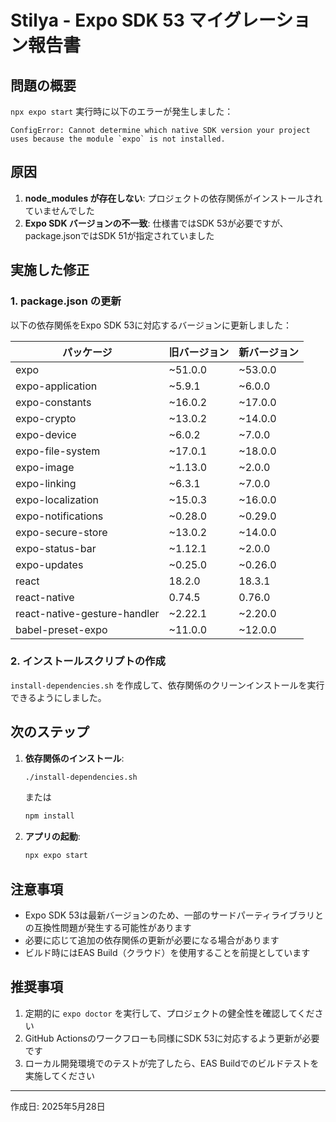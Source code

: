 # Stilya - Expo SDK 53 マイグレーション報告書

## 問題の概要

`npx expo start` 実行時に以下のエラーが発生しました：
```
ConfigError: Cannot determine which native SDK version your project uses because the module `expo` is not installed.
```

## 原因

1. **node_modules が存在しない**: プロジェクトの依存関係がインストールされていませんでした
2. **Expo SDK バージョンの不一致**: 仕様書ではSDK 53が必要ですが、package.jsonではSDK 51が指定されていました

## 実施した修正

### 1. package.json の更新
以下の依存関係をExpo SDK 53に対応するバージョンに更新しました：

| パッケージ | 旧バージョン | 新バージョン |
|----------|------------|------------|
| expo | ~51.0.0 | ~53.0.0 |
| expo-application | ~5.9.1 | ~6.0.0 |
| expo-constants | ~16.0.2 | ~17.0.0 |
| expo-crypto | ~13.0.2 | ~14.0.0 |
| expo-device | ~6.0.2 | ~7.0.0 |
| expo-file-system | ~17.0.1 | ~18.0.0 |
| expo-image | ~1.13.0 | ~2.0.0 |
| expo-linking | ~6.3.1 | ~7.0.0 |
| expo-localization | ~15.0.3 | ~16.0.0 |
| expo-notifications | ~0.28.0 | ~0.29.0 |
| expo-secure-store | ~13.0.2 | ~14.0.0 |
| expo-status-bar | ~1.12.1 | ~2.0.0 |
| expo-updates | ~0.25.0 | ~0.26.0 |
| react | 18.2.0 | 18.3.1 |
| react-native | 0.74.5 | 0.76.0 |
| react-native-gesture-handler | ~2.22.1 | ~2.20.0 |
| babel-preset-expo | ~11.0.0 | ~12.0.0 |

### 2. インストールスクリプトの作成
`install-dependencies.sh` を作成して、依存関係のクリーンインストールを実行できるようにしました。

## 次のステップ

1. **依存関係のインストール**:
   ```bash
   ./install-dependencies.sh
   ```
   または
   ```bash
   npm install
   ```

2. **アプリの起動**:
   ```bash
   npx expo start
   ```

## 注意事項

- Expo SDK 53は最新バージョンのため、一部のサードパーティライブラリとの互換性問題が発生する可能性があります
- 必要に応じて追加の依存関係の更新が必要になる場合があります
- ビルド時にはEAS Build（クラウド）を使用することを前提としています

## 推奨事項

1. 定期的に `expo doctor` を実行して、プロジェクトの健全性を確認してください
2. GitHub Actionsのワークフローも同様にSDK 53に対応するよう更新が必要です
3. ローカル開発環境でのテストが完了したら、EAS Buildでのビルドテストを実施してください

---
作成日: 2025年5月28日
